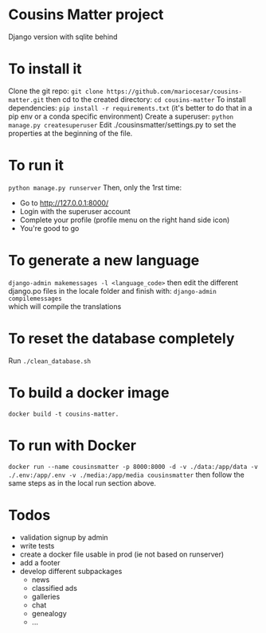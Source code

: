 # Cousins Matter project
Django version with sqlite behind
# To install it
Clone the git repo:
`git clone https://github.com/mariocesar/cousins-matter.git`
then cd to the created directory:
`cd cousins-matter`	
To install dependencies:
`pip install -r requirements.txt`
(it's better to do that in a pip env or a conda specific environment)
Create a superuser:
`python manage.py createsuperuser`
Edit ./cousinsmatter/settings.py to set the properties at the beginning of the file.

# To run it
`python manage.py runserver`
Then, only the 1rst time:
* Go to http://127.0.0.1:8000/
* Login with the superuser account
* Complete your profile (profile menu on the right hand side icon)
* You're good to go

# To generate a new language
`django-admin makemessages -l <language_code>`
then edit the different django.po files in the locale folder
and finish with:
`django-admin compilemessages`	
which will compile the translations

# To reset the database completely
Run `./clean_database.sh`

# To build a docker image
`docker build -t cousins-matter.`	

# To run with Docker
`docker run --name cousinsmatter -p 8000:8000 -d -v ./data:/app/data -v ./.env:/app/.env -v ./media:/app/media cousinsmatter`
then follow the same steps as in the local run section above.


# Todos
* validation signup by admin
* write tests
* create a docker file usable in prod (ie not based on runserver)
* add a footer
* develop different subpackages
  * news
  * classified ads
  * galleries
  * chat
  * genealogy
  * ...